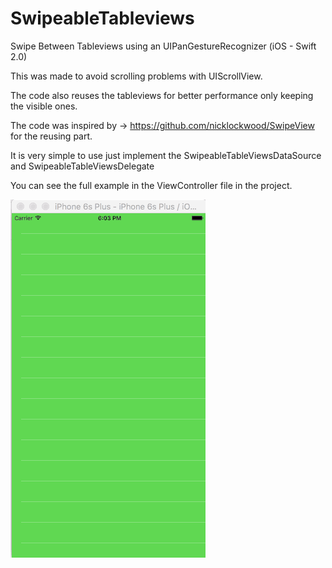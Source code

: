 # SwipeableTableviews

Swipe Between Tableviews using an UIPanGestureRecognizer (iOS - Swift 2.0)

This was made to avoid scrolling problems with UIScrollView.

The code also reuses the tableviews for better performance only keeping the visible ones.

The code was inspired by -> https://github.com/nicklockwood/SwipeView for the reusing part.

It is very simple to use just implement the SwipeableTableViewsDataSource and SwipeableTableViewsDelegate 

You can see the full example in the ViewController file in the project.

![SwipeableTableViews](https://github.com/mklfarha/swipeable-tableviews/blob/master/SwipeableTableviews.gif)

